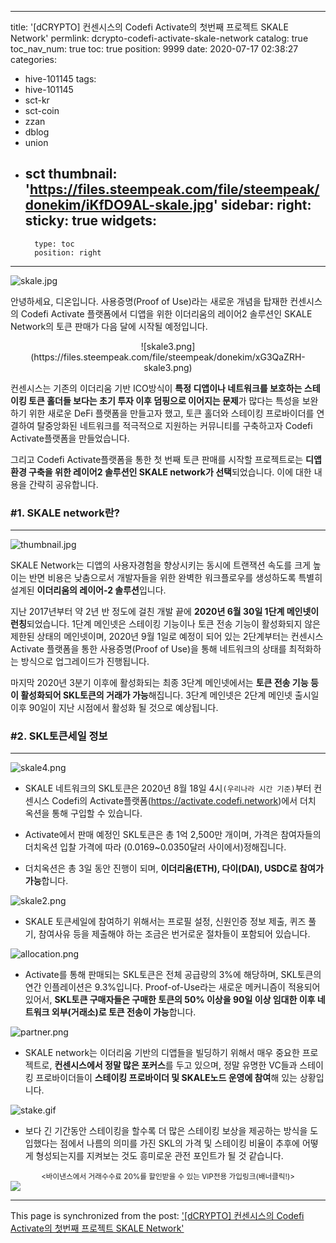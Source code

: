 
---
title: '[dCRYPTO] 컨센시스의 Codefi Activate의 첫번째 프로젝트 SKALE Network'
permlink: dcrypto-codefi-activate-skale-network
catalog: true
toc_nav_num: true
toc: true
position: 9999
date: 2020-07-17 02:38:27
categories:
- hive-101145
tags:
- hive-101145
- sct-kr
- sct-coin
- zzan
- dblog
- union
- sct
thumbnail: 'https://files.steempeak.com/file/steempeak/donekim/iKfDO9AL-skale.jpg'
sidebar:
    right:
        sticky: true
widgets:
    -
        type: toc
        position: right
---


![skale.jpg](https://files.steempeak.com/file/steempeak/donekim/iKfDO9AL-skale.jpg)

안녕하세요, 디온입니다. 사용증명(Proof of Use)라는 새로운 개념을 탑재한 컨센시스의 Codefi Activate 플랫폼에서 디앱을 위한 이더리움의 레이어2 솔루션인 SKALE Network의 토큰 판매가 다음 달에 시작될 예정입니다. 


<center>![skale3.png](https://files.steempeak.com/file/steempeak/donekim/xG3QaZRH-skale3.png)</center>

컨센시스는 기존의 이더리움 기반 ICO방식이 **특정 디앱이나 네트워크를 보호하는 스테이킹 토큰 홀더들 보다는 초기 투자 이후 덤핑으로 이어지는 문제**가 많다는 특성을 보완하기 위한 새로운 DeFi 플랫폼을 만들고자 했고, 토큰 홀더와 스테이킹 프로바이더를 연결하여 탈중앙화된 네트워크를 적극적으로 지원하는 커뮤니티를 구축하고자 Codefi Activate플랫폼을 만들었습니다.

그리고 Codefi Activate플랫폼을 통한 첫 번째 토큰 판매를 시작할 프로젝트로는 **디앱 환경 구축을 위한 레이어2 솔루션인 SKALE network가 선택**되었습니다. 이에 대한 내용을 간략히 공유합니다.



### #1. SKALE network란?
---
![thumbnail.jpg](https://files.steempeak.com/file/steempeak/donekim/HfruXpMS-thumbnail.jpg)

SKALE Network는 디앱의 사용자경험을 향상시키는 동시에 트랜잭션 속도를 크게 높이는 반면 비용은 낮춤으로서 개발자들을 위한 완벽한 워크플로우를 생성하도록 특별히 설계된 **이더리움의 레이어-2 솔루션**입니다. 

지난 2017년부터 약 2년 반 정도에 걸친 개발 끝에 **2020년 6월 30일 1단계 메인넷이 런칭**되었습니다. 1단계 메인넷은 스테이킹 기능이나 토큰 전송 기능이 활성화되지 않은 제한된 상태의 메인넷이며, 2020년 9월 1일로 예정이 되어 있는 2단계부터는 컨센시스 Activate 플랫폼을 통한 사용증명(Proof of Use)을 통해 네트워크의 상태를 최적화하는 방식으로 업그레이드가 진행됩니다. 



마지막 2020년 3분기 이후에 활성화되는 최종 3단계 메인넷에서는 **토큰 전송 기능 등이 활성화되어 SKL토큰의 거래가 가능**해집니다. 3단계 메인넷은 2단계 메인넷 출시일 이후 90일이 지난 시점에서 활성화 될 것으로 예상됩니다. 



### #2. SKL토큰세일 정보
---
![skale4.png](https://files.steempeak.com/file/steempeak/donekim/2zBq03ag-skale4.png)

- SKALE 네트워크의 SKL토큰은 2020년 8월 18일 4시`(우리나라 시간 기준)`부터 컨센시스 Codefi의 Activate플랫폼(https://activate.codefi.network)에서 더치 옥션을 통해 구입할 수 있습니다.

- Activate에서 판매 예정인 SKL토큰은 총 1억 2,500만 개이며, 가격은 참여자들의 더치옥션 입찰 가격에 따라 (0.0169~0.0350달러 사이에서)정해집니다.

- 더치옥션은 총 3일 동안 진행이 되며, **이더리움(ETH), 다이(DAI), USDC로 참여가 가능**합니다.


![skale2.png](https://files.steempeak.com/file/steempeak/donekim/3L6l813b-skale2.png)

- SKALE 토큰세일에 참여하기 위해서는 프로필 설정, 신원인증 정보 제출, 퀴즈 풀기, 참여사유 등을 제출해야 하는 조금은 번거로운 절차들이 포함되어 있습니다.

![allocation.png](https://files.steempeak.com/file/steempeak/donekim/p9dH0TGb-allocation.png)

- Activate를 통해 판매되는 SKL토큰은 전체 공급량의 3%에 해당하며, SKL토큰의 연간 인플레이션은 9.3%입니다. Proof-of-Use라는 새로운 메커니즘이 적용되어 있어서, **SKL토큰 구매자들은 구매한 토큰의 50% 이상을 90일 이상 임대한 이후 네트워크 외부(거래소)로 토큰 전송이 가능**합니다.

![partner.png](https://files.steempeak.com/file/steempeak/donekim/x7bDKe9G-partner.png)

- SKALE network는 이더리움 기반의 디앱들을 빌딩하기 위해서 매우 중요한 프로젝트로, **컨센시스에서 정말 많은 포커스**를 두고 있으며, 정말 유명한 VC들과 스테이킹 프로바이더들이 **스테이킹 프로바이더 및 SKALE노드 운영에 참여**해 있는 상황입니다.

![stake.gif](https://files.steempeak.com/file/steempeak/donekim/LIbqDDSJ-stake.gif)

- 보다 긴 기간동안 스테이킹을 할수록 더 많은 스테이킹 보상을 제공하는 방식을 도입했다는 점에서 나름의 의미를 가진 SKL의 가격 및 스테이킹 비율이 추후에 어떻게 형성되는지를 지켜보는 것도 흥미로운 관전 포인트가 될 것 같습니다.


<center><sub><바이낸스에서 거래수수료 20%를 할인받을 수 있는 VIP전용 가입링크(배너클릭!)></sub></center>
<a href="http://www.binance.com/en/register?ref=MFIX59H5"><img src="https://cdn.steemitimages.com/DQmUaHkWCryBU1sXt9fmERzVbLPLEFTCbF7E3UeMYpChgVA/binance%20putter.png"></a>


- - -

This page is synchronized from the post: ['[dCRYPTO] 컨센시스의 Codefi Activate의 첫번째 프로젝트 SKALE Network'](https://steemit.com/@donekim/dcrypto-codefi-activate-skale-network)
